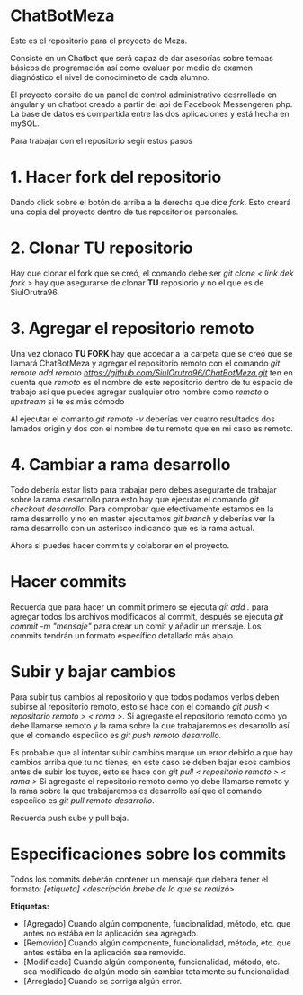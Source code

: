 # ChatBotMeza
Este es el repositorio para el proyecto de Meza.

Consiste en un Chatbot que será capaz de dar asesorías sobre temaas básicos de programación así como evaluar por medio de examen diagnóstico el nivel de conocimineto de cada alumno.

El proyecto consite de un panel de control administrativo desrrollado en ángular y un chatbot creado a partir del api de Facebook Messengeren php. La base de datos es compartida entre las dos aplicaciones y está hecha en mySQL.

Para trabajar con el repositorio segir estos pasos

# 1. Hacer fork del repositorio
Dando click sobre el botón de arriba a la derecha que dice _fork_. Esto creará una copia del proyecto dentro de tus repositorios personales.

# 2. Clonar TU repositorio
Hay que clonar el fork que se creó, el comando debe ser *git clone < link dek fork >* hay que asegurarse de clonar **TU** reposiorio y no el que es de SiulOrutra96.

# 3. Agregar el repositorio remoto
Una vez clonado **TU FORK** hay que accedar a la carpeta que se creó que se llamará ChatBotMeza y agregar el repositorio remoto con el comando *git remote add remoto https://github.com/SiulOrutra96/ChatBotMeza.git* ten en cuenta que *remoto* es el nombre de este repositorio dentro de tu espacio de trabajo así que puedes agregar cualquier otro nombre como *remote* o *upstream* si te es más cómodo

Al ejecutar el comanto *git remote -v* deberías ver cuatro resultados dos lamados origin y dos con el nombre de tu remoto que en mi caso es remoto.

# 4. Cambiar a rama desarrollo
Todo debería estar listo para trabajar pero debes asegurarte de trabajar sobre la rama desarrollo para esto hay que ejecutar el comando *git checkout desarrollo*. Para comprobar que efectivamente estamos en la rama desarrollo y no en master ejecutamos *git branch* y deberías ver la rama desarrollo con un asterisco indicando que es la rama actual. 

Ahora si puedes hacer commits y colaborar en el proyecto.

# Hacer commits
Recuerda que para hacer un commit primero se ejecuta *git add .* para agregar todos los archivos modificados al commit, después se ejecuta *git commit -m "mensaje"* para crear un comit y añadir un mensaje. Los commits tendrán un formato específico detallado más abajo.

# Subir y bajar cambios
Para subir tus cambios al repositorio y que todos podamos verlos deben subirse al repositorio remoto, esto se hace con el comando *git push < repositorio remoto > < rama >*. Si agregaste el repositorio remoto como yo debe llamarse remoto y la rama sobre la que trabajaremos es desarrollo así que el comando especíico es *git push remoto desarrollo*.

Es probable que al intentar subir cambios marque un error debido a que hay cambios arriba que tu no tienes, en este caso se deben bajar esos cambios antes de subir los tuyos, esto se hace con *git pull < repositorio remoto > < rama >* Si agregaste el repositorio remoto como yo debe llamarse remoto y la rama sobre la que trabajaremos es desarrollo así que el comando especíico es *git pull remoto desarrollo*.

Recuerda push sube y pull baja.

# Especificaciones sobre los commits
Todos los commits deberán contener un mensaje que deberá tener el formato: *[etiqueta] <descripción brebe de lo que se realizó>*

**Etiquetas:**

- [Agregado] Cuando algún componente, funcionalidad, método, etc. que antes no estába en la aplicación sea agregado.
- [Removido] Cuando algún componente, funcionalidad, método, etc. que antes estába en la aplicación sea removido.
- [Modificado] Cuando algún componente, funcionalidad, método, etc. sea modificado de algún modo sin cambiar totalmente su funcionalidad.
- [Arreglado] Cuando se corriga algún error.
